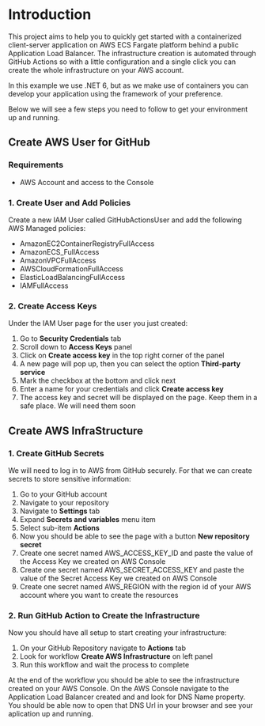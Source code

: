 # Introduction
This project aims to help you to quickly get started with a containerized client-server application on AWS ECS Fargate platform behind a public Application Load Balancer. The infrastructure creation is automated through GitHub Actions so with a little configuration and a single click you can create the whole infrastructure on your AWS account.

In this example we use .NET 6, but as we make use of containers you can develop your application using the framework of your preference.

Below we will see a few steps you need to follow to get your environment up and running.

## Create AWS User for GitHub

### Requirements
- AWS Account and access to the Console

### 1. Create User and Add Policies
Create a new IAM User called GitHubActionsUser and add the following AWS Managed policies:
- AmazonEC2ContainerRegistryFullAccess
- AmazonECS_FullAccess
- AmazonVPCFullAccess
- AWSCloudFormationFullAccess
- ElasticLoadBalancingFullAccess
- IAMFullAccess

### 2. Create Access Keys
Under the IAM User page for the user you just created:
1. Go to **Security Credentials** tab
2. Scroll down to **Access Keys** panel
3. Click on **Create access key** in the top right corner of the panel
4. A new page will pop up, then you can select the option **Third-party service**
5. Mark the checkbox at the bottom and click next
6. Enter a name for your credentials and click **Create access key**
7. The access key and secret will be displayed on the page. Keep them in a safe place. We will need them soon

## Create AWS InfraStructure
### 1. Create GitHub Secrets
We will need to log in to AWS from GitHub securely. For that we can create secrets to store sensitive information:
1. Go to your GitHub account
2. Navigate to your repository
3. Navigate to **Settings** tab
4. Expand **Secrets and variables** menu item
5. Select sub-item **Actions**
6. Now you should be able to see the page with a button **New repository secret**
7. Create one secret named AWS_ACCESS_KEY_ID and paste the value of the Access Key we created on AWS Console
8. Create one secret named AWS_SECRET_ACCESS_KEY and paste the value of the Secret Access Key we created on AWS Console
9. Create one secret named AWS_REGION with the region id of your AWS account where you want to create the resources

### 2. Run GitHub Action to Create the Infrastructure
Now you should have all setup to start creating your infrastructure:
1. On your GitHub Repository navigate to **Actions** tab
2. Look for workflow **Create AWS Infrastructure** on left panel
3. Run this workflow and wait the process to complete

At the end of the workflow you should be able to see the infrastructure created on your AWS Console.
On the AWS Console navigate to the Application Load Balancer created and and look for DNS Name property.
You should be able now to open that DNS Url in your browser and see your aplication up and running.
